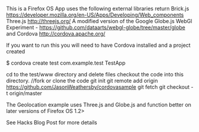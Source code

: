 This is a Firefox OS App uses the following external libraries  return
Brick.js https://developer.mozilla.org/en-US/Apps/Developing/Web_components
Three.js http://threejs.org/
A modified version of the Google Globe.js WebGl Experiment - https://github.com/dataarts/webgl-globe/tree/master/globe
and Cordova http://cordova.apache.org/

If you want to run this you will need to have Cordova installed and a project created

$ cordova create test com.example.test TestApp

cd to the test/www directory and delete files
checkout the code into this directory.
//fork or clone the code
git init
git remote add origin https://github.com/JasonWeathersby/cordovasample
git fetch
git checkout -t origin/master

The Geolocation example uses Three.js and Globe.js and function better on later versions of Firefox OS 1.2>

See Hacks Blog Post for more details